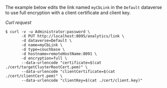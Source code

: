The example below edits the link named `myCbLink` in the `Default` dataverse to use full encryption with a client certificate and client key.

*Curl request*

``` shell
$ curl -v -u Administrator:password \
       -X PUT http://localhost:8095/analytics/link \
       -d dataverse=Default \
       -d name=myCbLink \
       -d type=couchbase \
       -d hostname=remoteHostName:8091 \
       -d encryption=full \
       --data-urlencode "certificate=$(cat ./cert/targetClusterRootCert.pem)" \
       --data-urlencode "clientCertificate=$(cat ./cert/clientCert.pem)" \
       --data-urlencode "clientKey=$(cat ./cert/client.key)"
```
